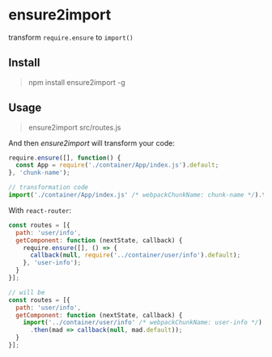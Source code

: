# ensure2import

transform `require.ensure` to `import()`

## Install

> npm install ensure2import -g

## Usage

> ensure2import src/routes.js

And then *ensure2import* will transform your code:

```js
require.ensure([], function() {
  const App = require('./container/App/index.js').default;
}, 'chunk-name');

// transformation code
import('./container/App/index.js' /* webpackChunkName: chunk-name */).then(mod => mod.default);
```

With `react-router`:

```js
const routes = [{
  path: 'user/info',
  getComponent: function (nextState, callback) {
    require.ensure([], () => {
      callback(null, require('../container/user/info').default);
    }, 'user-info');
  }
}];

// will be
const routes = [{
  path: 'user/info',
  getComponent: function (nextState, callback) {
    import('../container/user/info' /* webpackChunkName: user-info */)
      .then(mad => callback(null, mad.default));
  }
}];
```